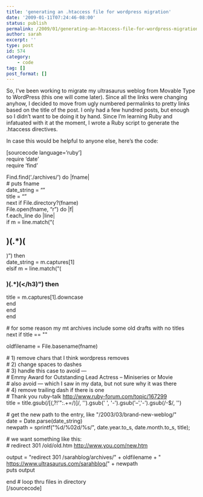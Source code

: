 ```yaml
---
title: 'generating an .htaccess file for wordpress migration'
date: '2009-01-11T07:24:46-08:00'
status: publish
permalink: /2009/01/generating-an-htaccess-file-for-wordpress-migration
author: sarah
excerpt: ''
type: post
id: 574
category:
    - code
tag: []
post_format: []
---
```

So, I’ve been working to migrate my ultrasaurus weblog from Movable Type to WordPress (this one will come later). Since all the links were changing anyhow, I decided to move from ugly numbered permalinks to pretty links based on the title of the post. I only had a few hundred posts, but enough so I didn’t want to be doing it by hand. Since I’m learning Ruby and infatuated with it at the moment, I wrote a Ruby script to generate the .htaccess directives.

In case this would be helpful to anyone else, here’s the code:

\[sourcecode language=’ruby’\]  
require ‘date’  
require ‘find’

Find.find(‘./archives/’) do |fname|  
\# puts fname  
date\_string = “”  
title = “”  
next if File.directory?(fname)  
File.open(fname, “r”) do |f|  
 f.each\_line do |line|  
 if m = line.match(“(

)(.\*)(
-------

)”) then  
 date\_string = m.captures\[1\]  
 elsif m = line.match(“(

### )(.\*)(&lt;/h3)") then  
 title = m.captures\[1\].downcase  
 end  
 end  
end 

\# for some reason my mt archives include some old drafts with no titles  
next if title == ""

oldfilename = File.basename(fname)

\# 1) remove chars that I think wordpress removes  
\# 2) change spaces to dashes  
\# 3) handle this case to avoid —  
\# Emmy Award for Outstanding Lead Actress – Miniseries or Movie  
\# also avoid — which I saw in my data, but not sure why it was there  
\# 4) remove trailing dash if there is one  
\# Thank you ruby-talk http://www.ruby-forum.com/topic/167299  
title = title.gsub(/\[(,?!'":.+=/)\]/, '').gsub(' ', '-').gsub('–','-').gsub(/-$/, '')

\# get the new path to the entry, like "/2003/03/brand-new-weblog/"  
date = Date.parse(date\_string)  
newpath = sprintf("%d/%02d/%s/", date.year.to\_s, date.month.to\_s, title);

\# we want something like this:  
\# redirect 301 /old/old.htm http://www.you.com/new.htm

output = "redirect 301 /sarahblog/archives/" + oldfilename + " https://www.ultrasaurus.com/sarahblog/" + newpath  
puts output

end # loop thru files in directory  
\[/sourcecode\]